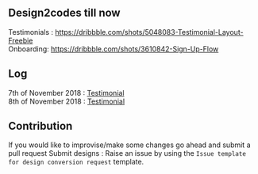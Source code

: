 ## Design2codes till now
Testimonials : https://dribbble.com/shots/5048083-Testimonial-Layout-Freebie  
Onboarding: https://dribbble.com/shots/3610842-Sign-Up-Flow

## Log
7th of November 2018 : [Testimonial](https://github.com/girishpatil/design2code/tree/master/Testimonials)   
8th of November 2018 : [Testimonial](https://github.com/girishpatil/design2code/tree/master/Onboarding)

## Contribution
If you would like to improvise/make some changes go ahead and submit a pull request
Submit designs : Raise an issue by using the `Issue template for design conversion request` template.
